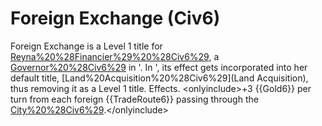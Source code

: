 # Foreign Exchange (Civ6)

Foreign Exchange is a Level 1 title for [Reyna%20%28Financier%29%20%28Civ6%29](Reyna), a [Governor%20%28Civ6%29](Governor) in '. In ', its effect gets incorporated into her default title, [Land%20Acquisition%20%28Civ6%29](Land Acquisition), thus removing it as a Level 1 title.
Effects.
&lt;onlyinclude&gt;+3 {{Gold6}} per turn from each foreign {{TradeRoute6}} passing through the [City%20%28Civ6%29](city).&lt;/onlyinclude&gt;